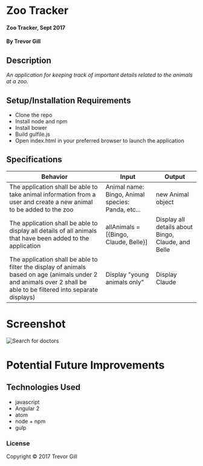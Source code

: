 # Zoo Tracker

#### Zoo Tracker, Sept 2017

#### By Trevor Gill

## Description
_An application for keeping track of important details related to the animals at a zoo._

## Setup/Installation Requirements
* Clone the repo
* Install node and npm
* Install bower
* Build gulfile.js
* Open index.html in your preferred browser to launch the application

## Specifications
| Behavior      | Input      | Output       |
| ------------- | ---------- | ------------ |
| The application shall be able to take animal information from a user and create a new animal to be added to the zoo | Animal name: Bingo, Animal species: Panda, etc... | new Animal object |
| The application shall be able to display all details of all animals that have been added to the application | allAnimals = [{Bingo, Claude, Belle}] | Display all details about Bingo, Claude, and Belle |
| The application shall be able to filter the display of animals based on age (animals under 2 and animals over 2 shall be able to be filtered into separate displays) | Display "young animals only" | Display Claude |

# Screenshot
![Search for doctors](images/capture.jpg)

# Potential Future Improvements

## Technologies Used
* javascript
* Angular 2
* atom
* node + npm
* gulp

### License
Copyright &copy; 2017 Trevor Gill

